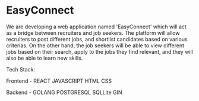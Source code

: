 # EasyConnect

We are developing a web application named 'EasyConnect' which will act as a bridge between recruiters and job seekers.
The platform will allow recruiters to post different jobs, and shortlist candidates based on various criterias. On the other hand, the job seekers will be able to view different jobs based on their search, apply to the jobs they find relevant, and they will also be able to learn new skills.

Tech Stack:

Frontend - 
REACT
JAVASCRIPT
HTML
CSS

Backend - 
GOLANG
POSTGRESQL
SQLLite
GIN

